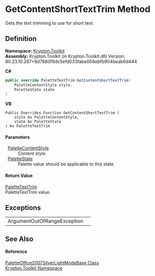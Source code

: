 # GetContentShortTextTrim Method


Gets the text trimming to use for short text.



## Definition
**Namespace:** <a href="79d2eac2-21f4-54ff-7552-b20c33c30600.md">Krypton.Toolkit</a>  
**Assembly:** Krypton.Toolkit (in Krypton.Toolkit.dll) Version: 80.23.10.287+8d7660f9dc5efd033fabe008ebfb904beab6d444

**C#**
``` C#
public override PaletteTextTrim GetContentShortTextTrim(
	PaletteContentStyle style,
	PaletteState state
)
```
**VB**
``` VB
Public Overrides Function GetContentShortTextTrim ( 
	style As PaletteContentStyle,
	state As PaletteState
) As PaletteTextTrim
```



#### Parameters
<dl><dt>  <a href="e51bbd11-7fb5-8388-9a31-63383b173303.md">PaletteContentStyle</a></dt><dd>Content style.</dd><dt>  <a href="93e626cd-00cf-240e-06c6-ab4d47e982ba.md">PaletteState</a></dt><dd>Palette value should be applicable to this state.</dd></dl>

#### Return Value
<a href="230c8e9c-46b0-8fb7-d2a4-1775384c3700.md">PaletteTextTrim</a>  
PaletteTextTrim value.

## Exceptions
<table>
<tr>
<td>ArgumentOutOfRangeException</td>
<td /></tr>
</table>

## See Also


#### Reference
<a href="271fe547-aff0-9103-2fd5-1c036d40763a.md">PaletteOffice2007SilverLightModeBase Class</a>  
<a href="79d2eac2-21f4-54ff-7552-b20c33c30600.md">Krypton.Toolkit Namespace</a>  
